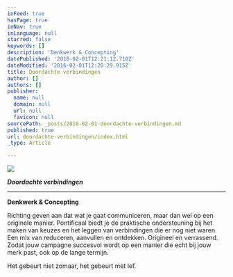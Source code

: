 ```yaml
---
inFeed: true
hasPage: true
inNav: true
inLanguage: null
starred: false
keywords: []
description: 'Denkwerk & Concepting'
datePublished: '2016-02-01T12:21:12.710Z'
dateModified: '2016-02-01T12:20:29.915Z'
title: Doordachte verbindingen
author: []
authors: []
publisher:
  name: null
  domain: null
  url: null
  favicon: null
sourcePath: _posts/2016-02-01-doordachte-verbindingen.md
published: true
url: doordachte-verbindingen/index.html
_type: Article

---
```

![](https://the-grid-user-content.s3-us-west-2.amazonaws.com/492bb429-2e34-425f-85e6-70c615a37c88.jpg)

**_Doordachte verbindingen_**

****

**Denkwerk & Concepting**

Richting geven aan dat wat je gaat communiceren, maar dan
wel op een originele manier. Pontificaal biedt je de praktische ondersteuning
bij het maken van keuzes en het leggen van verbindingen die er nog niet waren.
Een mix van reduceren, aanvullen en ontdekken. Origineel en verrassend. Zodat jouw
campagne succesvol wordt op een manier die echt bij jouw merk past, ook op de
lange termijn. 

Het
gebeurt niet zomaar, het gebeurt met lef.